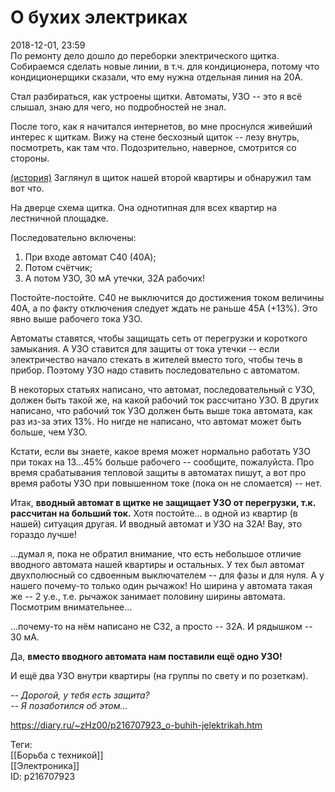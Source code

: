 О бухих электриках
===================

   
 2018-12-01, 23:59   
  По ремонту дело дошло до переборки электрического щитка. Собираемся сделать новые линии, в т.ч. для кондиционера, потому что кондиционерщики сказали, что ему нужна отдельная линия на 20А.   
   
 Стал разбираться, как устроены щитки. Автоматы, УЗО -- это я всё слышал, знаю для чего, но подробностей не знал.   
   
 После того, как я начитался интернетов, во мне проснулся живейший интерес к щиткам. Вижу на стене бесхозный щиток -- лезу внутрь, посмотреть, как там что. Подозрительно, наверное, смотрится со стороны.   
   
  [(история)](https://zHz00.diary.ru/p216707923.htm?index=1#linkmore216707923m1)    Заглянул в щиток нашей второй квартиры и обнаружил там вот что.   
   
 На дверце схема щитка. Она однотипная для всех квартир на лестничной площадке.   
   
 Последовательно включены:   
   
 1) При входе автомат C40 (40А);   
 2) Потом счётчик;   
 3) А потом УЗО, 30 мА утечки, 32А рабочих!   
   
 Постойте-постойте. C40 не выключится до достижения током величины 40А, а по факту отключения следует ждать не раньше 45А (+13%). Это явно выше рабочего тока УЗО.   
   
 Автоматы ставятся, чтобы защищать сеть от перегрузки и короткого замыкания. А УЗО ставится для защиты от тока утечки -- если электричество начало стекать в жителей вместо того, чтобы течь в прибор. Поэтому УЗО надо ставить последовательно с автоматом.   
   
 В некоторых статьях написано, что автомат, последовательный с УЗО, должен быть такой же, на какой рабочий ток рассчитано УЗО. В других написано, что рабочий ток УЗО должен быть выше тока автомата, как раз из-за этих 13%. Но нигде не написано, что автомат может быть больше, чем УЗО.   
   
  Кстати, если вы знаете, какое время может нормально работать УЗО при токах на 13...45% больше рабочего -- сообщите, пожалуйста. Про время срабатывания тепловой защиты в автоматах пишут, а вот про время работы УЗО при повышенном токе (пока он не сломается) -- нет.    
   
 Итак,  **вводный автомат в щитке не защищает УЗО от перегрузки, т.к. рассчитан на больший ток.**  Хотя постойте... в одной из квартир (в нашей) ситуация другая. И вводный автомат и УЗО на 32А! Вау, это гораздо лучше!   
   
 ...думал я, пока не обратил внимание, что есть небольшое отличие вводного автомата нашей квартиры и остальных. У тех был автомат двухполюсный со сдвоенным выключателем -- для фазы и для нуля. А у нашего почему-то только один рычажок! Но ширина у автомата такая же -- 2 у.е., т.е. рычажок занимает половину ширины автомата. Посмотрим внимательнее...   
   
 ...почему-то на нём написано не C32, а просто -- 32А. И рядышком -- 30 мА.   
   
 Да,  **вместо вводного автомата нам поставили ещё одно УЗО!**    
   
 И ещё два УЗО внутри квартиры (на группы по свету и по розеткам).   
   
  *-- Дорогой, у тебя есть защита?   
 -- Я позаботился об этом...*      
    
 <https://diary.ru/~zHz00/p216707923_o-buhih-jelektrikah.htm>   
   
 Теги:   
 [[Борьба с техникой]]   
 [[Электроника]]   
 ID: p216707923